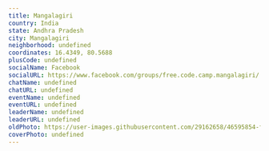 ```yaml
---
title: Mangalagiri
country: India
state: Andhra Pradesh
city: Mangalagiri
neighborhood: undefined
coordinates: 16.4349, 80.5688
plusCode: undefined
socialName: Facebook
socialURL: https://www.facebook.com/groups/free.code.camp.mangalagiri/
chatName: undefined
chatURL: undefined
eventName: undefined
eventURL: undefined
leaderName: undefined
leaderURL: undefined
oldPhoto: https://user-images.githubusercontent.com/29162658/46595854-f58a1400-caf7-11e8-9647-162f928a92b0.jpg
coverPhoto: undefined
---
```

